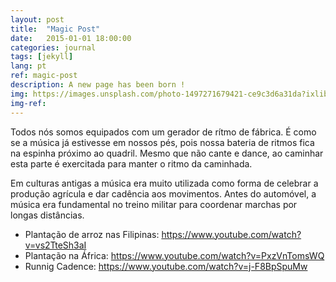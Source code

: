 ```yaml
---
layout: post
title:  "Magic Post"
date:   2015-01-01 18:00:00
categories: journal
tags: [jekyll]
lang: pt
ref: magic-post
description: A new page has been born !
img: https://images.unsplash.com/photo-1497271679421-ce9c3d6a31da?ixlib=rb-0.3.5&s=fb2bf45324ffdbe8780fc90bb813a35e&auto=format&fit=crop&w=1051&q=80
img-ref:
---
```


Todos nós somos equipados com um gerador de rítmo de fábrica. É como se a música já estivesse em nossos pés, pois nossa bateria de ritmos fica na espinha próximo ao quadril. Mesmo que não cante e dance, ao caminhar esta parte é exercitada para manter o ritmo da caminhada.

Em culturas antigas a música era muito utilizada como forma de celebrar a produção agrícula e dar cadência aos movimentos. Antes do automóvel, a música era fundamental no treino militar para coordenar marchas por longas distâncias.

* Plantação de arroz nas Filipinas: https://www.youtube.com/watch?v=vs2TteSh3aI
* Plantação na África: https://www.youtube.com/watch?v=PxzVnTomsWQ
* Runnig Cadence: https://www.youtube.com/watch?v=j-F8BpSpuMw
